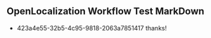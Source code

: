 ## OpenLocalization Workflow Test MarkDown
* 423a4e55-32b5-4c95-9818-2063a7851417 thanks!

<!--HONumber=Aug16_HO4-->


